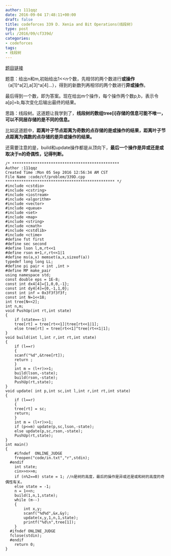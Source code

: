 ```yaml
---
author: 111qqz
date: 2016-09-04 17:48:11+00:00
draft: false
title: codeforces 339 D. Xenia and Bit Operations(线段树)
type: post
url: /2016/09/cf339d/
categories:
- codeforces
tags:
- 线段树
---
```


[题目链接](http://codeforces.com/problemset/problem/339/D)

题意：给出n和m,初始给出1<<n个数，先相邻的两个数进行**或操作**（a[1]^a[2],a[3]^a[4]...），得到的新数列再相邻的两个数进行**异或操作**。

最后得到一个数，即为答案。现在给出m个操作，每个操作两个数p,b，表示令a[p]=b,每次变化后输出最终的结果。

思路：线段树。这道题让我学到了，**线段树的数组tree[i]存储的信息可能不唯一，可以不同层存储的是不同的信息。**

比如这道题中，**距离叶子节点距离为奇数的点存储的是或操作的结果，距离叶子节点距离为偶数的点存储的是异或操作的结果。**

还需要注意的是，build和update操作都是从顶向下，**最后一个操作是异或还是或取决于n的奇偶性，记得判断。**

    
    /* ***********************************************
    Author :111qqz
    Created Time :Mon 05 Sep 2016 12:56:34 AM CST
    File Name :code/cf/problem/339D.cpp
    ************************************************ */
    #include <cstdio>
    #include <cstring>
    #include <iostream>
    #include <algorithm>
    #include <vector>
    #include <queue>
    #include <set>
    #include <map>
    #include <string>
    #include <cmath>
    #include <cstdlib>
    #include <ctime>
    #define fst first
    #define sec second
    #define lson l,m,rt<<1
    #define rson m+1,r,rt<<1|1
    #define ms(a,x) memset(a,x,sizeof(a))
    typedef long long LL;
    #define pi pair < int ,int >
    #define MP make_pair
    using namespace std;
    const double eps = 1E-8;
    const int dx4[4]={1,0,0,-1};
    const int dy4[4]={0,-1,1,0};
    const int inf = 0x3f3f3f3f;
    const int N=1<<18;
    int tree[N<<2];
    int n,m;
    void PushUp(int rt,int state)
    {
        if (state==-1)
    	tree[rt] = tree[rt<<1]|tree[rt<<1|1];
        else tree[rt] = tree[rt<<1]^tree[rt<<1|1];
    }
    void build(int l,int r,int rt,int state)
    {
        if (l==r)
        {
    	scanf("%d",&tree[rt]);
    	return ;
        }
        int m = (l+r)>>1;
        build(lson,-state);
        build(rson,-state);
        PushUp(rt,state);
    }
    void update( int p,int sc,int l,int r,int rt,int state)
    {
        if (l==r)
        {
    	tree[rt] = sc;
    	return;
        }
        int m = (l+r)>>1;
        if (p<=m) update(p,sc,lson,-state);
        else update(p,sc,rson,-state);
        PushUp(rt,state);
    }
    int main()
    {
    	#ifndef  ONLINE_JUDGE 
    	freopen("code/in.txt","r",stdin);
      #endif
    	int state;
    	cin>>n>>m;
    	if (n%2==0) state = 1; //n是树的高度，最后的操作是异或还是或和树的高度的奇偶性有关。
    	else state = -1;
    	n = 1<<n;
    	build(1,n,1,state);
    	while (m--)
    	{
    	    int x,y;
    	    scanf("%d%d",&x,&y);
    	    update(x,y,1,n,1,state);
    	    printf("%d\n",tree[1]);
    	}
      #ifndef ONLINE_JUDGE  
      fclose(stdin);
      #endif
        return 0;
    }
    



